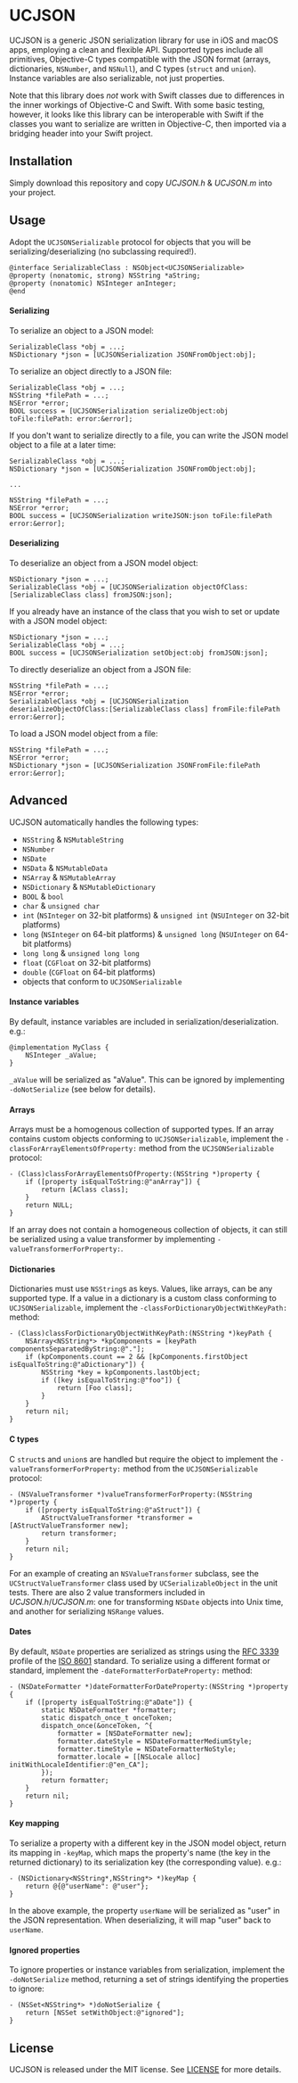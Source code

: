# UCJSON

UCJSON is a generic JSON serialization library for use in iOS and macOS apps, employing a clean and flexible API. Supported types include all primitives, Objective-C types compatible with the JSON format (arrays, dictionaries, `NSNumber`, and `NSNull`), and C types (`struct` and `union`). Instance variables are also serializable, not just properties.

Note that this library does *not* work with Swift classes due to differences in the inner workings of Objective-C and Swift. With some basic testing, however, it looks like this library can be interoperable with Swift if the classes you want to serialize are written in Objective-C, then imported via a bridging header into your Swift project.

## Installation
Simply download this repository and copy _UCJSON.h_ & _UCJSON.m_ into your project.

## Usage
Adopt the `UCJSONSerializable` protocol for objects that you will be serializing/deserializing (no subclassing required!).
```
@interface SerializableClass : NSObject<UCJSONSerializable>
@property (nonatomic, strong) NSString *aString;
@property (nonatomic) NSInteger anInteger;
@end
```
#### Serializing
To serialize an object to a JSON model:
```
SerializableClass *obj = ...;
NSDictionary *json = [UCJSONSerialization JSONFromObject:obj];
```
To serialize an object directly to a JSON file:
```
SerializableClass *obj = ...;
NSString *filePath = ...;
NSError *error;
BOOL success = [UCJSONSerialization serializeObject:obj toFile:filePath: error:&error];
```
If you don't want to serialize directly to a file, you can write the JSON model object to a file at a later time:
```
SerializableClass *obj = ...;
NSDictionary *json = [UCJSONSerialization JSONFromObject:obj];

...

NSString *filePath = ...;
NSError *error;
BOOL success = [UCJSONSerialization writeJSON:json toFile:filePath error:&error];
```
#### Deserializing
To deserialize an object from a JSON model object:
```
NSDictionary *json = ...;
SerializableClass *obj = [UCJSONSerialization objectOfClass:[SerializableClass class] fromJSON:json];
```
If you already have an instance of the class that you wish to set or update with a JSON model object:
```
NSDictionary *json = ...;
SerializableClass *obj = ...;
BOOL success = [UCJSONSerialization setObject:obj fromJSON:json];
```
To directly deserialize an object from a JSON file:
```
NSString *filePath = ...;
NSError *error;
SerializableClass *obj = [UCJSONSerialization deserializeObjectOfClass:[SerializableClass class] fromFile:filePath error:&error];
```
To load a JSON model object from a file:
```
NSString *filePath = ...;
NSError *error;
NSDictionary *json = [UCJSONSerialization JSONFromFile:filePath error:&error];
```
## Advanced
UCJSON automatically handles the following types:
- `NSString` & `NSMutableString`
- `NSNumber`
- `NSDate`
- `NSData` & `NSMutableData`
- `NSArray` & `NSMutableArray`
- `NSDictionary` & `NSMutableDictionary`
- `BOOL` & `bool`
- `char` & `unsigned char`
- `int` (`NSInteger` on 32-bit platforms) & `unsigned int` (`NSUInteger` on 32-bit platforms)
- `long` (`NSInteger` on 64-bit platforms) & `unsigned long` (`NSUInteger` on 64-bit platforms)
- `long long` & `unsigned long long`
- `float` (`CGFloat` on 32-bit platforms)
- `double` (`CGFloat` on 64-bit platforms)
- objects that conform to `UCJSONSerializable`

#### Instance variables
By default, instance variables are included in serialization/deserialization. e.g.:
```
@implementation MyClass {
    NSInteger _aValue;
}
```
`_aValue` will be serialized as "aValue". This can be ignored by implementing `-doNotSerialize` (see below for details).

#### Arrays
Arrays must be a homogenous collection of supported types. If an array contains custom objects conforming to `UCJSONSerializable`, implement the `-classForArrayElementsOfProperty:` method from the `UCJSONSerializable` protocol:
```
- (Class)classForArrayElementsOfProperty:(NSString *)property {
    if ([property isEqualToString:@"anArray"]) {
        return [AClass class];
    }
    return NULL;
}
```
If an array does not contain a homogeneous collection of objects, it can still be serialized using a value transformer by implementing `-valueTransformerForProperty:`.

#### Dictionaries
Dictionaries must use `NSString`s as keys. Values, like arrays, can be any supported type. If a value in a dictionary is a custom class conforming to `UCJSONSerializable`, implement the `-classForDictionaryObjectWithKeyPath:` method:
```
- (Class)classForDictionaryObjectWithKeyPath:(NSString *)keyPath {
    NSArray<NSString*> *kpComponents = [keyPath componentsSeparatedByString:@"."];
    if (kpComponents.count == 2 && [kpComponents.firstObject isEqualToString:@"aDictionary"]) {
        NSString *key = kpComponents.lastObject;
        if ([key isEqualToString:@"foo"]) {
            return [Foo class];
        }
    }
    return nil;
}
```

#### C types
C `struct`s and `union`s are handled but require the object to implement the `-valueTransformerForProperty:` method from the `UCJSONSerializable` protocol:
```
- (NSValueTransformer *)valueTransformerForProperty:(NSString *)property {
    if ([property isEqualToString:@"aStruct"]) {
        AStructValueTransformer *transformer = [AStructValueTransformer new];
        return transformer;
    }
    return nil;
}
```
For an example of creating an `NSValueTransformer` subclass, see the `UCStructValueTransformer` class used by `UCSerializableObject` in the unit tests. There are also 2 value transformers included in _UCJSON.h_/_UCJSON.m_: one for transforming `NSDate` objects into Unix time, and another for serializing `NSRange` values.

#### Dates
By default, `NSDate` properties are serialized as strings using the [RFC 3339](https://www.ietf.org/rfc/rfc3339.txt) profile of the [ISO 8601](https://www.iso.org/iso-8601-date-and-time-format.html) standard. To serialize using a different format or standard, implement the `-dateFormatterForDateProperty:` method:
```
- (NSDateFormatter *)dateFormatterForDateProperty:(NSString *)property {
    if ([property isEqualToString:@"aDate"]) {
        static NSDateFormatter *formatter;
        static dispatch_once_t onceToken;
        dispatch_once(&onceToken, ^{
            formatter = [NSDateFormatter new];
            formatter.dateStyle = NSDateFormatterMediumStyle;
            formatter.timeStyle = NSDateFormatterNoStyle;
            formatter.locale = [[NSLocale alloc] initWithLocaleIdentifier:@"en_CA"];
        });
        return formatter;
    }
    return nil;
}
```

#### Key mapping
To serialize a property with a different key in the JSON model object, return its mapping in `-keyMap`, which maps the property's name (the key in the returned dictionary) to its serialization key (the corresponding value). e.g.:
```
- (NSDictionary<NSString*,NSString*> *)keyMap {
    return @{@"userName": @"user"};
}
```
In the above example, the property `userName` will be serialized as "user" in the JSON representation. When deserializing, it will map "user" back to `userName`.

#### Ignored properties
To ignore properties or instance variables from serialization, implement the `-doNotSerialize` method, returning a set of strings identifying the properties to ignore:
```
- (NSSet<NSString*> *)doNotSerialize {
    return [NSSet setWithObject:@"ignored"];
}
```

## License
UCJSON is released under the MIT license. See [LICENSE](https://github.com/madebyuppercut/UCJSON/blob/master/LICENSE.txt) for more details.
